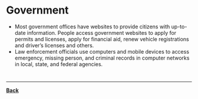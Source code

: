 # Government
- Most government offices have websites to provide citizens with up-to-date information. People access government websites to apply for permits and licenses, apply for financial aid, renew vehicle registrations and driver’s licenses and others.
- Law enforcement officials use computers and mobile devices to access emergency, missing person, and criminal records in computer networks in local, state, and federal agencies.

# 
---
**[Back](INTCOMPrelimCh13.md)**